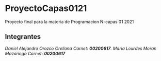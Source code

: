 # ProyectoCapas0121
Proyecto final para la materia de Programacion N-capas 01 2021
## Integrantes
_Daniel Alejandro Orozco Orellana Carnet: **00200617**._
_Maria Lourdes Moran Mazariego    Carnet: **00200617**_

